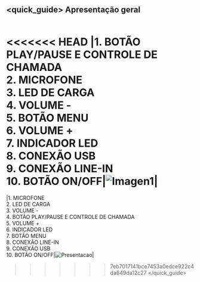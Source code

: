 ## <quick_guide> Apresentação geral

|  |  |
|:-------|:-------|
<<<<<<< HEAD
|1.	BOTÃO PLAY/PAUSE E CONTROLE DE CHAMADA <br> 2.	MICROFONE <br> 3.	LED DE CARGA <br> 4. VOLUME - <br> 5.	BOTÃO MENU <br> 6. VOLUME +	<br> 7.	INDICADOR LED <br> 8.	CONEXÃO USB <br> 9.	CONEXÃO LINE-IN <br> 10. BOTÃO ON/OFF|![Imagen1](http://static.energysistem.com/images/manuals/39974/532c737a1454e.jpg)|
=======
|1.	MICROFONE <br> 2. LED DE CARGA <br> 3. VOLUME - <br> 4. BOTÃO PLAY/PAUSE E CONTROLE DE CHAMADA <br> 5. VOLUME + <br> 6. INDICADOR LED	<br> 7.	BOTÃO MENU <br> 8. CONEXÃO LINE-IN <br> 9.	CONEXÃO USB <br> 10. BOTÃO ON/OFF|![Presentacao](http://static.energysistem.com/images/manuals/42122/53c39b089ee1d.jpg)|
>>>>>>> 7eb7017141bce7453a0edce922c4da649da12c27
</quick_guide>
